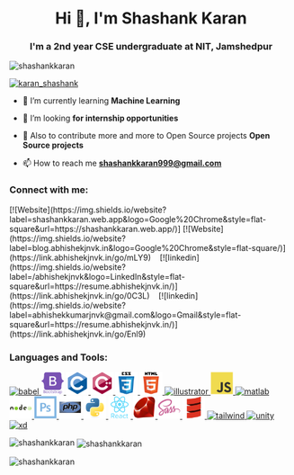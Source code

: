 <h1 align="center">Hi 👋, I'm Shashank Karan</h1>
<h3 align="center">I'm a 2nd year CSE undergraduate at NIT, Jamshedpur</h3>

<p align="left"> <img src="https://komarev.com/ghpvc/?username=shashankkaran&label=Profile%20views&color=0e75b6&style=flat" alt="shashankkaran" /> </p>

<p align="left"> <a href="https://twitter.com/karan_shashank" target="blank"><img src="https://img.shields.io/twitter/follow/karan_shashank?logo=twitter&style=for-the-badge" alt="karan_shashank" /></a> </p>

- 🌱 I’m currently learning **Machine Learning**

- 👯 I’m looking **for internship opportunities**

- 🤝 Also to contribute more and more to Open Source projects **Open Source projects**

- 📫 How to reach me **shashankkaran999@gmail.com**

<h3 align="left">Connect with me:</h3>
<p align="left">
[![Website](https://img.shields.io/website?label=shashankkaran.web.app&logo=Google%20Chrome&style=flat-square&url=https://shashankkaran.web.app/)]
[![Website](https://img.shields.io/website?label=blog.abhishekjnvk.in&logo=Google%20Chrome&style=flat-square/)]
(https://link.abhishekjnvk.in/go/mLY9)&nbsp;&nbsp;&nbsp;
[![linkedin](https://img.shields.io/website?label=/abhishekjnvk&logo=LinkedIn&style=flat-square&url=https://resume.abhishekjnvk.in/)](https://link.abhishekjnvk.in/go/0C3L)&nbsp;&nbsp;&nbsp;
[![linkedin](https://img.shields.io/website?label=abhishekkumarjnvk@gmail.com&logo=Gmail&style=flat-square&url=https://resume.abhishekjnvk.in/)](https://link.abhishekjnvk.in/go/Enl9)&nbsp;&nbsp;&nbsp;
</p>

<h3 align="left">Languages and Tools:</h3>
<p align="left"> <a href="https://babeljs.io/" target="_blank"> <img src="https://www.vectorlogo.zone/logos/babeljs/babeljs-icon.svg" alt="babel" width="40" height="40"/> </a> <a href="https://getbootstrap.com" target="_blank"> <img src="https://raw.githubusercontent.com/devicons/devicon/master/icons/bootstrap/bootstrap-plain-wordmark.svg" alt="bootstrap" width="40" height="40"/> </a> <a href="https://www.cprogramming.com/" target="_blank"> <img src="https://raw.githubusercontent.com/devicons/devicon/master/icons/c/c-original.svg" alt="c" width="40" height="40"/> </a> <a href="https://www.w3schools.com/cpp/" target="_blank"> <img src="https://raw.githubusercontent.com/devicons/devicon/master/icons/cplusplus/cplusplus-original.svg" alt="cplusplus" width="40" height="40"/> </a> <a href="https://www.w3schools.com/css/" target="_blank"> <img src="https://raw.githubusercontent.com/devicons/devicon/master/icons/css3/css3-original-wordmark.svg" alt="css3" width="40" height="40"/> </a> <a href="https://www.w3.org/html/" target="_blank"> <img src="https://raw.githubusercontent.com/devicons/devicon/master/icons/html5/html5-original-wordmark.svg" alt="html5" width="40" height="40"/> </a> <a href="https://www.adobe.com/in/products/illustrator.html" target="_blank"> <img src="https://www.vectorlogo.zone/logos/adobe_illustrator/adobe_illustrator-icon.svg" alt="illustrator" width="40" height="40"/> </a> <a href="https://developer.mozilla.org/en-US/docs/Web/JavaScript" target="_blank"> <img src="https://raw.githubusercontent.com/devicons/devicon/master/icons/javascript/javascript-original.svg" alt="javascript" width="40" height="40"/> </a> <a href="https://www.mathworks.com/" target="_blank"> <img src="https://raw.githubusercontent.com/simple-icons/simple-icons/master/icons/mathworks.svg" alt="matlab" width="40" height="40"/> </a> <a href="https://nodejs.org" target="_blank"> <img src="https://raw.githubusercontent.com/devicons/devicon/master/icons/nodejs/nodejs-original-wordmark.svg" alt="nodejs" width="40" height="40"/> </a> <a href="https://www.photoshop.com/en" target="_blank"> <img src="https://raw.githubusercontent.com/devicons/devicon/master/icons/photoshop/photoshop-line.svg" alt="photoshop" width="40" height="40"/> </a> <a href="https://www.php.net" target="_blank"> <img src="https://raw.githubusercontent.com/devicons/devicon/master/icons/php/php-original.svg" alt="php" width="40" height="40"/> </a> <a href="https://www.python.org" target="_blank"> <img src="https://raw.githubusercontent.com/devicons/devicon/master/icons/python/python-original.svg" alt="python" width="40" height="40"/> </a> <a href="https://reactjs.org/" target="_blank"> <img src="https://raw.githubusercontent.com/devicons/devicon/master/icons/react/react-original-wordmark.svg" alt="react" width="40" height="40"/> </a> <a href="https://www.ruby-lang.org/en/" target="_blank"> <img src="https://raw.githubusercontent.com/devicons/devicon/master/icons/ruby/ruby-original.svg" alt="ruby" width="40" height="40"/> </a> <a href="https://sass-lang.com" target="_blank"> <img src="https://raw.githubusercontent.com/devicons/devicon/master/icons/sass/sass-original.svg" alt="sass" width="40" height="40"/> </a> <a href="https://www.scala-lang.org" target="_blank"> <img src="https://raw.githubusercontent.com/devicons/devicon/master/icons/scala/scala-original.svg" alt="scala" width="40" height="40"/> </a> <a href="https://tailwindcss.com/" target="_blank"> <img src="https://www.vectorlogo.zone/logos/tailwindcss/tailwindcss-icon.svg" alt="tailwind" width="40" height="40"/> </a> <a href="https://unity.com/" target="_blank"> <img src="https://www.vectorlogo.zone/logos/unity3d/unity3d-icon.svg" alt="unity" width="40" height="40"/> </a> <a href="https://www.adobe.com/products/xd.html" target="_blank"> <img src="https://cdn.worldvectorlogo.com/logos/adobe-xd.svg" alt="xd" width="40" height="40"/> </a> </p>


<p><img align="left" src="https://github-readme-stats.vercel.app/api/top-langs?username=shashankkaran&show_icons=true&locale=en&layout=compact" alt="shashankkaran" /></p>

<p>&nbsp;<img align="center" src="https://github-readme-stats.vercel.app/api?username=shashankkaran&show_icons=true&locale=en" alt="shashankkaran" /></p>

<p><img align="center" src="https://github-readme-streak-stats.herokuapp.com/?user=shashankkaran&" alt="shashankkaran" /></p>
